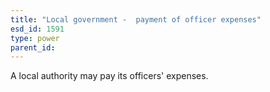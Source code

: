 ```yaml
---
title: "Local government -  payment of officer expenses"
esd_id: 1591
type: power
parent_id:  
---
```


A local authority may pay its officers' expenses.


